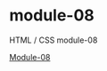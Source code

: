 # module-08
HTML / CSS module-08
<p><a href="https://areshetilo.github.io/module-08/"/>Module-08</p>
